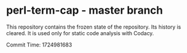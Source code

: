 # perl-term-cap - master branch

This repository contains the frozen state of the repository.
Its history is cleared. It is used only for static code
analysis with Codacy.

Commit Time: 1724981683